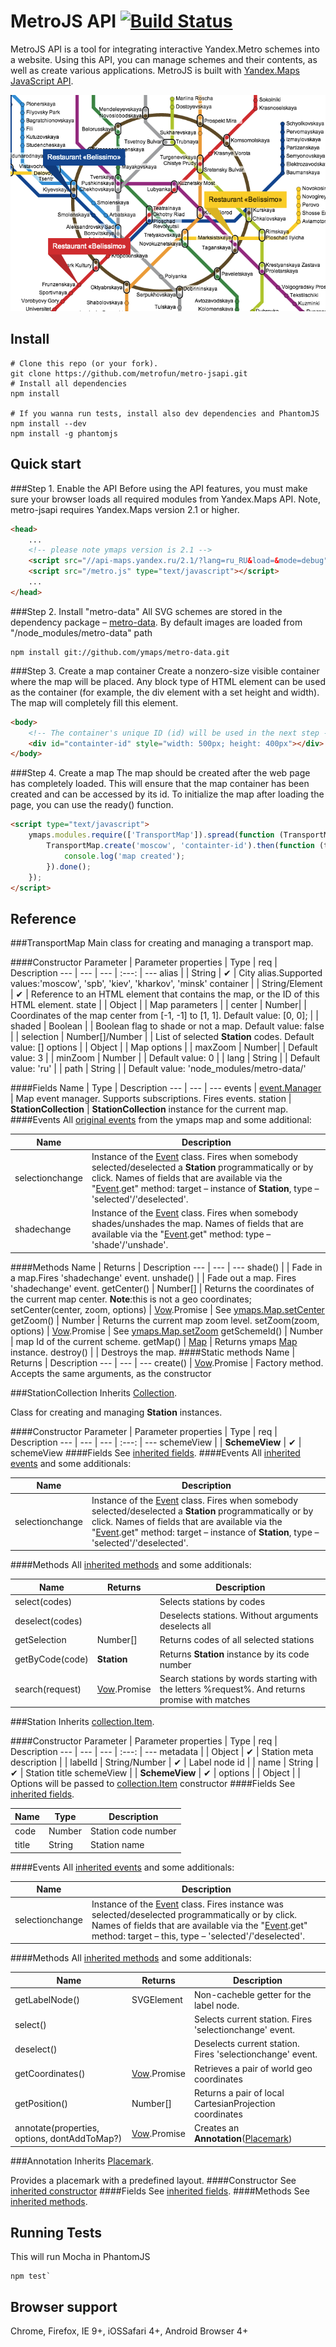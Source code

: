 MetroJS API [![Build Status](https://travis-ci.org/ymaps/metro-jsapi.svg?branch=master)](https://travis-ci.org/metrofun/metro-jsapi)
=========
MetroJS API is a tool for integrating interactive Yandex.Metro schemes into a website. Using this API, you can manage schemes and their contents, as well as create various applications. MetroJS is built with [Yandex.Maps JavaScript API].

![Example Image](examples/stationAnnotate.png)

Install
---------
```console
# Clone this repo (or your fork).
git clone https://github.com/metrofun/metro-jsapi.git
# Install all dependencies
npm install

# If you wanna run tests, install also dev dependencies and PhantomJS
npm install --dev
npm install -g phantomjs
```
Quick start
---------
###Step 1. Enable the API
Before using the API features, you must make sure your browser loads all required modules from Yandex.Maps API. Note, metro-jsapi requires Yandex.Maps version 2.1 or higher.

```html
<head>
    ...
    <!-- please note ymaps version is 2.1 -->
    <script src="//api-maps.yandex.ru/2.1/?lang=ru_RU&load=&mode=debug"></script>
    <script src="/metro.js" type="text/javascript"></script>
    ...
</head>
```

###Step 2. Install "metro-data"
All SVG schemes are stored in the dependency package – [metro-data].
By default images are loaded from "/node_modules/metro-data" path
```console
npm install git://github.com/ymaps/metro-data.git
```

###Step 3. Create a map container
Create a nonzero-size visible container where the map will be placed. Any block type of HTML element can be used as the container (for example, the div element with a set height and width). The map will completely fill this element.

```html
<body>
    <!-- The container's unique ID (id) will be used in the next step -->
    <div id="containter-id" style="width: 500px; height: 400px"></div>
</body>
```

###Step 4. Create a map
The map should be created after the web page has completely loaded. This will ensure that the map container has been created and can be accessed by its id. To initialize the map after loading the page, you can use the ready() function.
```html
<script type="text/javascript">
    ymaps.modules.require(['TransportMap']).spread(function (TransportMap) {
        TransportMap.create('moscow', 'containter-id').then(function (transportMap) {
            console.log('map created');
        }).done();
    });
</script>
```

Reference
---------

###TransportMap
Main class for creating and managing a transport map.

####Constructor
Parameter | Parameter properties | Type | req | Description
--- | --- | --- | :---: | ---
alias | | String | ✔ | City alias.Supported values:'moscow', 'spb', 'kiev', 'kharkov', 'minsk'
container | | String/Element | ✔ | Reference to an HTML element that contains the map, or the ID of this HTML element.
state | | Object | | Map parameters
| | center | Number| | Coordinates of the map center from [-1, -1] to [1, 1]. Default value: [0, 0];
| | shaded | Boolean | | Boolean flag to shade or not a map. Default value: false
| | selection | Number[]/Number | | List of selected **Station** codes. Default value: []
options | | Object | | Map options
| | maxZoom | Number| | Default value: 3
| | minZoom | Number | | Default value: 0
| | lang | String | | Default value: 'ru'
| | path | String | | Default value: 'node_modules/metro-data/'

####Fields
Name | Type | Description
--- | --- | ---
events | [event.Manager] | Map event manager. Supports subscriptions. Fires events.
station | **StationCollection** | **StationCollection** instance for the current map.
####Events
All [original events](http://api.yandex.com/maps/doc/jsapi/2.x/ref/reference/Map.xml#events-summary) from the ymaps map and some additional:

| Name | Description |
| --- | --- |
selectionchange | Instance of the [Event] class. Fires when somebody selected/deselected a **Station** programmatically or by click. Names of fields that are available via the "[Event].get" method: target –  instance of **Station**, type – 'selected'/'deselected'.
shadechange | Instance of the [Event] class. Fires when somebody shades/unshades the map. Names of fields that are available via the "[Event].get" method: type – 'shade'/'unshade'.
####Methods
Name | Returns | Description
--- | --- | ---
shade() | | Fade in a map.Fires 'shadechange' event.
unshade() | | Fade out a map. Fires 'shadechange' event.
getCenter() | Number[] | Returns the coordinates of the current map center. **Note**:this is not a geo coordinates;
setCenter(center, zoom, options) | [Vow].Promise | See [ymaps.Map.setCenter]
getZoom() | Number | Returns the current map zoom level.
setZoom(zoom, options) | [Vow].Promise | See [ymaps.Map.setZoom]
getSchemeId() | Number | map Id  of the current scheme.
getMap() | [Map] | Returns ymaps [Map] instance.
destroy() |  | Destroys the map.
####Static methods
Name | Returns | Description
--- | --- | ---
create() | [Vow].Promise | Factory method. Accepts the same arguments, as the constructor


###StationCollection
Inherits [Collection].

Class for creating and managing **Station** instances.

####Constructor
Parameter | Parameter properties | Type | req | Description
--- | --- | --- | :---: | ---
schemeView | | **SchemeView** | ✔ | schemeView
####Fields
See [inherited fields](http://api.yandex.ru/maps/doc/jsapi/beta/ref/reference/Collection.xml#properties-summary).
####Events
All [inherited events](http://api.yandex.ru/maps/doc/jsapi/beta/ref/reference/Collection.xml#events-summary) and some additionals:

| Name | Description |
| --- | --- |
selectionchange | Instance of the [Event] class. Fires when somebody selected/deselected a **Station** programmatically or by click. Names of fields that are available via the "[Event].get" method: target –  instance of **Station**, type – 'selected'/'deselected'.
####Methods
All [inherited methods](http://api.yandex.ru/maps/doc/jsapi/beta/ref/reference/Collection.xml#methods-summary) and some additionals:

Name | Returns | Description
--- | --- | ---
select(codes) | |  Selects stations by codes
deselect(codes) | |  Deselects stations. Without arguments deselects all
getSelection | Number[] | Returns codes of all selected stations
getByCode(code) | **Station** | Returns **Station** instance by its code number
search(request) | [Vow].Promise | Search stations by words starting with the letters %request%. And returns promise with matches
###Station
Inherits [collection.Item].

####Constructor
Parameter | Parameter properties | Type | req | Description
--- | --- | --- | :---: | ---
metadata | | Object | ✔ | Station meta description
| | labelId | String/Number | ✔ | Label node id
| | name | String | ✔ | Station title
schemeView | | **SchemeView** | ✔ |
options | | Object  | | Options will be passed to [collection.Item] constructor
####Fields
See [inherited fields](http://api.yandex.ru/maps/doc/jsapi/beta/ref/reference/collection.Item.xml#properties-summary).

Name | Type | Description
--- | --- | ---
code | Number | Station code number
title | String | Station name
####Events
All [inherited events](http://api.yandex.ru/maps/doc/jsapi/beta/ref/reference/collection.Item.xml#events-summary) and some additionals:

| Name | Description |
| --- | --- |
selectionchange | Instance of the [Event] class. Fires instance was selected/deselected programmatically or by click. Names of fields that are available via the "[Event].get" method: target – this, type – 'selected'/'deselected'.
####Methods
All [inherited methods](http://api.yandex.ru/maps/doc/jsapi/beta/ref/reference/collection.Item.xml#methods-summary) and some additionals:

Name | Returns | Description
--- | --- | ---
getLabelNode() | SVGElement | Non-cacheble getter for the label node.
select() | | Selects current station. Fires 'selectionchange' event.
deselect() | | Deselects current station. Fires 'selectionchange' event.
getCoordinates() | [Vow].Promise | Retrieves a pair of world geo coordinates
getPosition() | Number[] | Returns a pair of local CartesianProjection coordinates
annotate(properties, options, dontAddToMap?) | [Vow].Promise | Creates an **Annotation**([Placemark])
###Annotation
Inherits [Placemark].

Provides a placemark with a predefined layout.
####Constructor
See [inherited constructor](http://api.yandex.com/maps/doc/jsapi/2.x/ref/reference/Placemark.xml#constructor-summary)
####Fields
See [inherited fields](http://api.yandex.com/maps/doc/jsapi/2.x/ref/reference/Placemark.xml#properties-summary).
####Methods
See [inherited methods](http://api.yandex.com/maps/doc/jsapi/2.x/ref/reference/Placemark.xml#methods-summary).

Running Tests
---------
This will run Mocha in PhantomJS
```console
npm test`
```

Browser support
---------
Chrome, Firefox, IE 9+, iOSSafari 4+, Android Browser 4+

[Yandex.Maps JavaScript API]:http://api.yandex.com/maps/doc/jsapi/
[metro-data]:https://github.com/ymaps/metro-data
[Vow]:https://github.com/dfilatov/vow/blob/0.3.x/README.md
[event.Manager]:http://api.yandex.com/maps/doc/jsapi/2.x/ref/reference/event.Manager.xml
[Event]:http://api.yandex.com/maps/doc/jsapi/2.x/ref/reference/Event.xml
[ymaps.Map.setCenter]:http://api.yandex.com/maps/doc/jsapi/2.x/ref/reference/Map.xml#setCenter
[ymaps.Map.setZoom]:http://api.yandex.com/maps/doc/jsapi/2.x/ref/reference/Map.xml#setZoom
[Map]:http://api.yandex.com/maps/doc/jsapi/2.x/ref/reference/Map.xml
[Collection]:http://api.yandex.ru/maps/doc/jsapi/beta/ref/reference/Collection.xml
[collection.Item]:http://api.yandex.ru/maps/doc/jsapi/beta/ref/reference/collection.Item.xml
[Placemark]:http://api.yandex.com/maps/doc/jsapi/2.x/ref/reference/Placemark.xml
